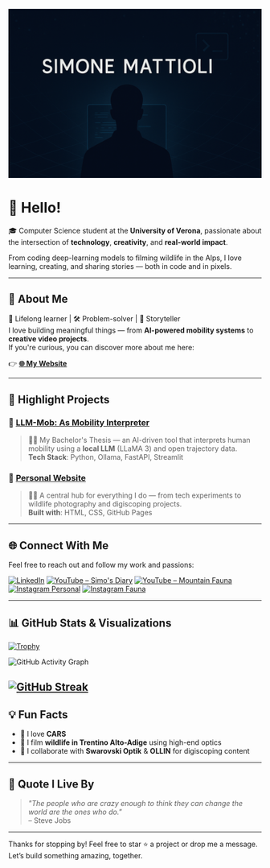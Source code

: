 <!-- Banner -->
![Simone Mattioli Banner](./banner.png)

# 👋 Hello!

🎓 Computer Science student at the **University of Verona**, passionate about the intersection of **technology**, **creativity**, and **real-world impact**.

From coding deep-learning models to filming wildlife in the Alps, I love learning, creating, and sharing stories — both in code and in pixels.

---

## 🚀 About Me

🧠 Lifelong learner | 🛠️ Problem-solver | 🎥 Storyteller  
I love building meaningful things — from **AI-powered mobility systems** to **creative video projects**.  
If you're curious, you can discover more about me here:

👉 **[🌐 My Website](https://simo-hue.github.io/)**

---

## 🧩 Highlight Projects

### 🔹 [LLM-Mob: As Mobility Interpreter](https://github.com/simo-hue/LLM-Mob-As-Mobility-Interpreter)
> 🧑‍💻 My Bachelor's Thesis — an AI-driven tool that interprets human mobility using a **local LLM** (LLaMA 3) and open trajectory data.  
> **Tech Stack**: Python, Ollama, FastAPI, Streamlit

### 🔹 [Personal Website](https://simo-hue.github.io/)
> 👨‍💻 A central hub for everything I do — from tech experiments to wildlife photography and digiscoping projects.  
> **Built with**: HTML, CSS, GitHub Pages

---

## 🌐 Connect With Me

Feel free to reach out and follow my work and passions:

[![LinkedIn](https://img.shields.io/badge/LinkedIn-Simone%20Mattioli-blue?style=for-the-badge&logo=linkedin)](www.linkedin.com/in/simonemattioli2003)
[![YouTube – Simo's Diary](https://img.shields.io/badge/YouTube-Simo's%20Diary-red?style=for-the-badge&logo=youtube)](https://www.youtube.com/@SimosDiary2003)
[![YouTube – Mountain Fauna](https://img.shields.io/badge/Mountain%20Fauna-YT-green?style=for-the-badge&logo=youtube)](https://www.youtube.com/@mountainfaunalover)
[![Instagram Personal](https://img.shields.io/badge/@simo___one-Instagram-purple?style=for-the-badge&logo=instagram)](https://www.instagram.com/simo___one/)
[![Instagram Fauna](https://img.shields.io/badge/@mountainfaunalover-Wildlife%20IG-orange?style=for-the-badge&logo=instagram)](https://www.instagram.com/mountainfaunalover/)

---

## 📊 GitHub Stats & Visualizations

<!-- Trofei -->
[![Trophy](https://github-profile-trophy.vercel.app/?username=simo-hue&theme=radical&no-frame=true&margin-w=5)](https://github.com/ryo-ma/github-profile-trophy)

<!-- Graph -->
![GitHub Activity Graph](https://github-readme-activity-graph.vercel.app/graph?username=simo-hue&theme=radical)

<!-- Streak -->
[![GitHub Streak](https://github-readme-streak-stats-eight.vercel.app/?user=simo-hue&theme=radical)](https://git.io/streak-stats)
---

## 💡 Fun Facts

- 🚙 I love **CARS**
- 📸 I film **wildlife in Trentino Alto-Adige** using high-end optics
- 🦌 I collaborate with **Swarovski Optik**  & **OLLIN** for digiscoping content

---

## 🧠 Quote I Live By

> *"The people who are crazy enough to think they can change the world are the ones who do."*  
> – Steve Jobs

---

Thanks for stopping by! Feel free to star ⭐️ a project or drop me a message.  
Let’s build something amazing, together.
